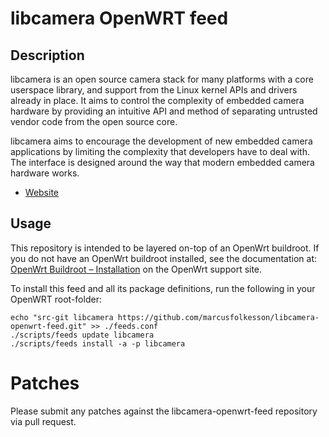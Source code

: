 # libcamera OpenWRT feed

## Description

libcamera is an open source camera stack for many platforms with a core userspace library, and support from the Linux kernel APIs and drivers already in place.
It aims to control the complexity of embedded camera hardware by providing an intuitive API and method of separating untrusted vendor code from the open source core.

libcamera aims to encourage the development of new embedded camera applications by limiting the complexity that developers have to deal with.
The interface is designed around the way that modern embedded camera hardware works.

- [Website](https://libcamera.org/)

## Usage

This repository is intended to be layered on-top of an OpenWrt buildroot. If you do not have an OpenWrt buildroot installed, see the documentation at: [OpenWrt Buildroot – Installation](https://openwrt.org/docs/guide-developer/build-system/install-buildsystem) on the OpenWrt support site.

To install this feed and all its package definitions, run the following in your OpenWRT root-folder:
```
echo "src-git libcamera https://github.com/marcusfolkesson/libcamera-openwrt-feed.git" >> ./feeds.conf
./scripts/feeds update libcamera
./scripts/feeds install -a -p libcamera
```

# Patches

Please submit any patches against the libcamera-openwrt-feed repository via pull request.


